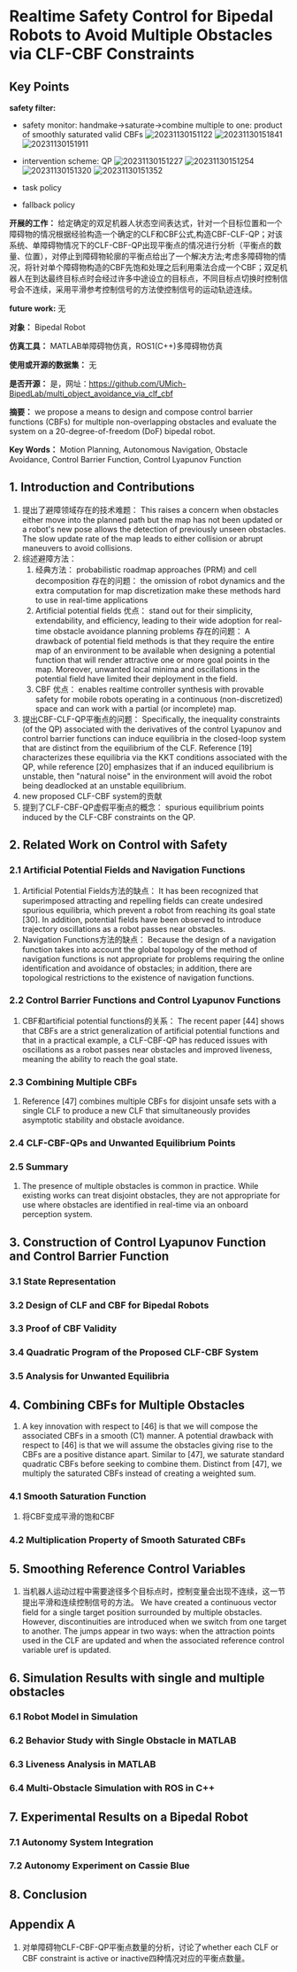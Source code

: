 # Realtime Safety Control for Bipedal Robots to Avoid Multiple Obstacles via CLF-CBF Constraints

## Key Points

**safety filter:**

- safety monitor: handmake->saturate->combine multiple to one: product of smoothly saturated valid CBFs
![20231130151122](https://cdn.jsdelivr.net/gh/weijingchao-github/image_hosting_service@main/picture_bed/20231130151122.png)
![20231130151841](https://cdn.jsdelivr.net/gh/weijingchao-github/image_hosting_service@main/picture_bed/20231130151841.png)
![20231130151911](https://cdn.jsdelivr.net/gh/weijingchao-github/image_hosting_service@main/picture_bed/20231130151911.png)

- intervention scheme: QP
![20231130151227](https://cdn.jsdelivr.net/gh/weijingchao-github/image_hosting_service@main/picture_bed/20231130151227.png)
![20231130151254](https://cdn.jsdelivr.net/gh/weijingchao-github/image_hosting_service@main/picture_bed/20231130151254.png)
![20231130151320](https://cdn.jsdelivr.net/gh/weijingchao-github/image_hosting_service@main/picture_bed/20231130151320.png)
![20231130151352](https://cdn.jsdelivr.net/gh/weijingchao-github/image_hosting_service@main/picture_bed/20231130151352.png)
- task policy
- fallback policy

**开展的工作：**
给定确定的双足机器人状态空间表达式，针对一个目标位置和一个障碍物的情况根据经验构造一个确定的CLF和CBF公式,构造CBF-CLF-QP；对该系统、单障碍物情况下的CLF-CBF-QP出现平衡点的情况进行分析（平衡点的数量、位置），对停止到障碍物轮廓的平衡点给出了一个解决方法;考虑多障碍物的情况，将针对单个障碍物构造的CBF先饱和处理之后利用乘法合成一个CBF；双足机器人在到达最终目标点时会经过许多中途设立的目标点，不同目标点切换时控制信号会不连续，采用平滑参考控制信号的方法使控制信号的运动轨迹连续。

**future work:**
无

**对象：**
Bipedal Robot

**仿真工具：**
MATLAB单障碍物仿真，ROS1(C++)多障碍物仿真

**使用或开源的数据集：**
无

**是否开源：**
是，网址：<https://github.com/UMich-BipedLab/multi_object_avoidance_via_clf_cbf>

**摘要：**
we propose a means to design and compose control barrier functions (CBFs) for multiple non-overlapping obstacles and evaluate the system on a 20-degree-of-freedom (DoF) bipedal robot.

**Key Words：**
Motion Planning, Autonomous Navigation, Obstacle Avoidance, Control Barrier Function, Control Lyapunov Function

## 1. Introduction and Contributions

1. 提出了避障领域存在的技术难题：
   This raises a concern when obstacles either move into the planned path but the map has not been updated or a robot's new pose allows the detection of previously unseen obstacles. The slow update rate of the map leads to either collision or abrupt maneuvers to avoid collisions.
2. 综述避障方法：
   1) 经典方法：
        probabilistic roadmap approaches (PRM) and cell decomposition
      存在的问题：
        the omission of robot dynamics and the extra computation for map discretization make these methods hard to use in real-time applications
   2) Artificial potential fields
      优点：
        stand out for their simplicity, extendability, and efficiency, leading to their wide adoption for real-time obstacle avoidance planning problems
      存在的问题：
        A drawback of potential field methods is that they require the entire map of an environment to be available when designing a potential function that will render attractive one or more goal points in the map. Moreover, unwanted local minima and oscillations in the potential field have limited their deployment in the field.
   3) CBF
      优点：
        enables realtime controller synthesis with provable safety for mobile robots operating in a continuous (non-discretized) space and can work with a partial (or incomplete) map.
3. 提出CBF-CLF-QP平衡点的问题：
   Specifically, the inequality constraints (of the QP) associated with the derivatives of the control Lyapunov and control barrier functions can induce equilibria in the closed-loop system that are distinct from the equilibrium of the CLF. Reference [19] characterizes these equilibria via the KKT conditions associated with the QP, while reference [20] emphasizes that if an induced equilibrium is unstable, then "natural noise" in the environment will avoid the robot being deadlocked at an unstable equilibrium.
4. new proposed CLF-CBF system的贡献
5. 提到了CLF-CBF-QP虚假平衡点的概念：
   spurious equilibrium points induced by the CLF-CBF constraints on the QP.

## 2. Related Work on Control with Safety

### 2.1 Artificial Potential Fields and Navigation Functions

1. Artificial Potential Fields方法的缺点：
   It has been recognized that superimposed attracting and repelling fields can create undesired spurious equilibria, which prevent a robot from reaching its goal state [30]. In addition, potential fields have been observed to introduce trajectory oscillations as a robot passes near obstacles.
2. Navigation Functions方法的缺点：
   Because the design of a navigation function takes into account the global topology of the method of navigation functions is not appropriate for problems requiring the online identification and avoidance of obstacles; in addition, there are topological restrictions to the existence of navigation functions.

### 2.2 Control Barrier Functions and Control Lyapunov Functions

1. CBF和artificial potential functions的关系：
   The recent paper [44] shows that CBFs are a strict generalization of artificial potential functions and that in a practical example, a CLF-CBF-QP has reduced issues with oscillations as a robot passes near obstacles and improved liveness, meaning the ability to reach the goal state.

### 2.3 Combining Multiple CBFs

1. Reference [47] combines multiple CBFs for disjoint unsafe sets with a single CLF to produce a new CLF that simultaneously provides asymptotic stability and obstacle avoidance.

### 2.4 CLF-CBF-QPs and Unwanted Equilibrium Points

### 2.5 Summary

1. The presence of multiple obstacles is common in practice. While existing works can treat disjoint obstacles, they are not appropriate for use where obstacles are identified in real-time via an onboard perception system.

## 3. Construction of Control Lyapunov Function and Control Barrier Function

### 3.1 State Representation

### 3.2 Design of CLF and CBF for Bipedal Robots

### 3.3 Proof of CBF Validity

### 3.4 Quadratic Program of the Proposed CLF-CBF System

### 3.5 Analysis for Unwanted Equilibria

## 4. Combining CBFs for Multiple Obstacles

1. A key innovation with respect to [46] is that we will compose the associated CBFs in a smooth (C1) manner. A potential drawback with respect to [46] is that we will assume the obstacles giving rise to the CBFs are a positive distance apart. Similar to [47], we saturate standard quadratic CBFs before seeking to combine them. Distinct from [47], we multiply the saturated CBFs instead of creating a weighted sum.

### 4.1 Smooth Saturation Function

1. 将CBF变成平滑的饱和CBF

### 4.2 Multiplication Property of Smooth Saturated CBFs

## 5. Smoothing Reference Control Variables

1. 当机器人运动过程中需要途径多个目标点时，控制变量会出现不连续，这一节提出平滑和连续控制信号的方法。
   We have created a continuous vector field for a single target position surrounded by multiple obstacles. However, discontinuities are introduced when we switch from one target to another. The jumps appear in two ways: when the attraction points used in the CLF are updated and when the associated reference control variable uref is updated.

## 6. Simulation Results with single and multiple obstacles

### 6.1 Robot Model in Simulation

### 6.2 Behavior Study with Single Obstacle in MATLAB

### 6.3 Liveness Analysis in MATLAB

### 6.4 Multi-Obstacle Simulation with ROS in C++

## 7. Experimental Results on a Bipedal Robot

### 7.1 Autonomy System Integration

### 7.2 Autonomy Experiment on Cassie Blue

## 8. Conclusion

## Appendix A

1. 对单障碍物CLF-CBF-QP平衡点数量的分析，讨论了whether each CLF or CBF constraint is active or inactive四种情况对应的平衡点数量。
